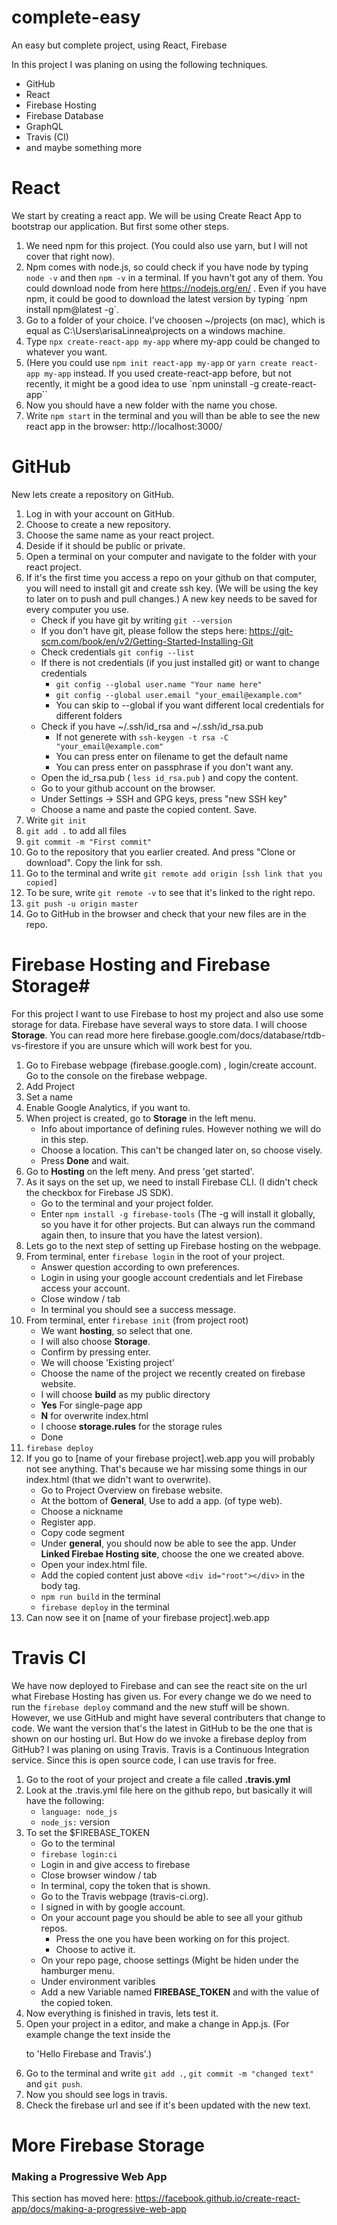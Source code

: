 # complete-easy
An easy but complete project, using React, Firebase

In this project I was planing on using the following techniques.
* GitHub
* React
* Firebase Hosting
* Firebase Database
* GraphQL
* Travis (CI)
* and maybe something more

# React #
We start by creating a react app. We will be using Create React App to bootstrap our application. But first some other steps.
1. We need npm for this project. (You could also use yarn, but I will not cover that right now). 
2. Npm comes with node.js, so could check if you have node by typing `node -v` and then `npm -v` in a terminal. If you havn't got any of them. You could download node from here https://nodejs.org/en/ .
Even if you have npm, it could be good to download the latest version by typing ´npm install npm@latest -g´.
3. Go to a folder of your choice.  I've choosen ~/projects  (on mac), which is equal as C:\Users\arisaLinnea\projects on a windows machine.
4. Type `npx create-react-app my-app`   where my-app could be changed to whatever you want.
5. (Here you could use `npm init react-app my-app` or `yarn create react-app my-app` instead. If you used create-react-app before, but not recently, it might be a good idea to use `npm uninstall -g create-react-app``
6. Now you should have a new folder with the name you chose.
7. Write `npm start` in the terminal and you will than be able to see the new react app in the browser: http://localhost:3000/

# GitHub #
New lets create a repository on GitHub. 

1. Log in with your account on GitHub. 
2. Choose to create a new repository. 
3. Choose the same name as your react project.
4. Deside if it should be public or private. 
5. Open a terminal on your computer and navigate to the folder with your react project.
7. If it's the first time you access a repo on your github on that computer, you will need to install git and create ssh key. (We will be using the key to later on to push and pull changes.) A new key needs to be saved for every computer you use.
   - Check if you have git by writing `git --version`
   - If you don't have git, please follow the steps here: https://git-scm.com/book/en/v2/Getting-Started-Installing-Git
   - Check credentials `git config --list`
   - If there is not credentials (if you just installed git) or want to change credentials
     - `git config --global user.name "Your name here"`
     - `git config --global user.email "your_email@example.com"`
     - You can skip to --global if you want different local credentials for different folders
   - Check if you have ~/.ssh/id_rsa and ~/.ssh/id_rsa.pub
     - If not generete with `ssh-keygen -t rsa -C "your_email@example.com"`
     - You can press enter on filename to get the default name
     - You can press enter on passphrase if you don't want any.
   - Open the id_rsa.pub  ( `less id_rsa.pub` ) and copy the content.
   - Go to your github account on the browser.
   - Under Settings -> SSH and GPG keys, press "new SSH key"   
   - Choose a name and paste the copied content. Save.
8. Write `git init`
7. `git add .`  to add all files
8. `git commit -m "First commit"`
9. Go to the repository that you earlier created. And press "Clone or download". Copy the link for ssh.
10. Go to the terminal and write `git remote add origin [ssh link that you copied]`   
11. To be sure, write `git remote -v` to see that it's linked to the right repo.
12. `git push -u origin master`
13. Go to GitHub in the browser and check that your new files are in the repo.


# Firebase Hosting and Firebase Storage#
For this project I want to use Firebase to host my project and also use some storage for data. Firebase have several ways to store data. I will choose **Storage**. You can read more here firebase.google.com/docs/database/rtdb-vs-firestore if you are unsure which will work best for you.
1. Go to Firebase webpage (firebase.google.com) , login/create account. Go to the console on the firebase webpage.
2. Add Project
3. Set a name
4. Enable Google Analytics, if you want to.
5. When project is created, go to **Storage** in the left menu.
   - Info about importance of defining rules. However nothing we will do in this step.
   - Choose a location. This can't be changed later on, so choose visely. 
   - Press **Done** and wait.
6. Go to **Hosting** on the left meny. And press 'get started'.
7. As it says on the set up, we need to install Firebase CLI. (I didn't check the checkbox for Firebase JS SDK).
   - Go to the terminal and your project folder.
   - Enter `npm install -g firebase-tools`  (The -g will install it globally, so you have it for other projects. But can always run the command again then, to insure that you have the latest version).
8. Lets go to the next step of setting up Firebase hosting on the webpage.
9. From terminal, enter `firebase login` in the root of your project.
   - Answer question according to own preferences.
   - Login in using your google account credentials and let Firebase access your account.
   - Close window / tab
   - In terminal you should see a success message.
10. From terminal, enter `firebase init`   (from project root)
    - We want **hosting**, so select that one.
    - I will also choose **Storage**. 
    - Confirm by pressing enter.
    - We will choose 'Existing project'
    - Choose the name of the project we recently created on firebase website.
    - I will choose **build** as my public directory
    - **Yes** For single-page app
    - **N** for overwrite index.html
    - I choose **storage.rules** for the storage rules
    - Done
11. `firebase deploy`
12. If you go to [name of your firebase project].web.app you will probably not see anything. That's because we har missing some things in our index.html (that we didn't want to overwrite).
    - Go to Project Overview on firebase website.
    - At the bottom of **General**, Use to add a app. (of type web). 
    - Choose a nickname
    - Register app.
    - Copy code segment
    - Under **general**, you should now be able to see the app. Under **Linked Firebae Hosting site**, choose the one we created above.
    - Open your index.html file.
    - Add the copied content just above `<div id="root"></div>` in the body tag.
    - `npm run build` in the terminal
    - `firebase deploy` in the terminal
13. Can now see it on [name of your firebase project].web.app

# Travis CI #
We have now deployed to Firebase and can see the react site on the url what Firebase Hosting has given us. For every change we do we need to run the `firebase deploy` command and the new stuff will be shown. However, we use GitHub and might have several contributers that change to code. We want the version that's the latest in GitHub to be the one that is shown on our hosting url. But How do we invoke a firebase deploy from GitHub?
I was planing on using Travis. Travis is a Continuous Integration service. Since this is open source code, I can use travis for free.
1. Go to the root of your project and create a file called **.travis.yml**
2. Look at the .travis.yml file here on the github repo, but basically it will have the following:
   - `language: node_js`
   - `node_js:`   version
3. To set the $FIREBASE_TOKEN
   - Go to the terminal
   - `firebase login:ci`
   - Login in and give access to firebase
   - Close browser window / tab
   - In terminal, copy the token that is shown.
   - Go to the Travis webpage (travis-ci.org). 
   - I signed in with by google account.
   - On your account page you should be able to see all your github repos. 
     - Press the one you have been working on for this project.
     - Choose to active it.
   - On your repo page, choose settings (Might be hiden under the hamburger menu.
   - Under environment varibles
   - Add a new Variable named **FIREBASE_TOKEN** and with the value of the copied token.
4. Now everything is finished in travis, lets test it.
5. Open your project in a editor, and make a change in App.js. (For example change the text inside the <p> to 'Hello Firebase and Travis'.)
6. Go to the terminal and write `git add .`, `git commit -m "changed text"` and `git push`.
7. Now you should see logs in travis.
8. Check the firebase url and see if it's been updated with the new text.
   
# More Firebase Storage #


### Making a Progressive Web App

This section has moved here: https://facebook.github.io/create-react-app/docs/making-a-progressive-web-app


